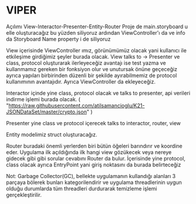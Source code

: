 #  VIPER

Açılımı View-Interactor-Presenter-Entity-Router Proje de main.storyboard u elle oluşturacağız bu yüzden siliyoruz ardından ViewController'ı da ve info da Storyboard Name property i de siliyoruz  

View içerisinde ViewController ımız, görünümümüz olacak yani kullanıcı ile etkileşime girdiğimiz şeyler burada olacak. View talks to -> Presenter ve class, protocol oluşturarak ilerleyeceğiz avantajı ise test yazma ve kullanmamız gereken bir fonksiyon olur ve unutursak önüne geçeceğiz ayrıca yapıları birbirinden düzenli bir şekilde ayırabilmemiz de protocol kullanımının avantajıdır. Ayrıca ViewController da ekleyeceğiz.

Interactor içinde yine class, protocol olacak ve talks to presenter, api verileri indirme işlemi burada olacak. (  "https://raw.githubusercontent.com/atilsamancioglu/K21-JSONDataSet/master/crypto.json"  )

Presenter yine class ve protocol içerecek talks to interactor, router, view 

Entity modelimiz struct oluşturacağız. 

Router buradaki önemli yerlerden biri bütün öğeleri barındırır ve koordine eder. Uygulama ilk açıldığında ilk hangi view gözükecek veya nereye gidecek gibi gibi sorular cevabını Router da bulur. İçerisinde yine protocol, class olacak ayrıca EntryPoint yani giriş noktasını da burada belirteceğiz  

Not: Garbage Collector(GC), bellekte uygulamanın kullandığı alanları 3 parçaya bölerek bunları kategorilendirir ve uygulama threadlerinin uygun olduğu durumlarda tüm threadleri durdurarak temizleme işlemi gerçekleştirilir.
